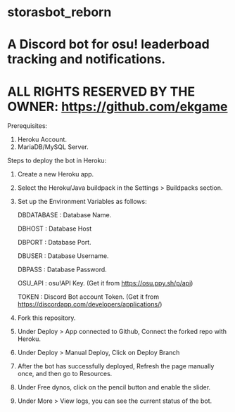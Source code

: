# storasbot_reborn
# A Discord bot for osu! leaderboad tracking and notifications.
# ALL RIGHTS RESERVED BY THE OWNER: https://github.com/ekgame

Prerequisites:

1. Heroku Account.
2. MariaDB/MySQL Server.

Steps to deploy the bot in Heroku:

1. Create a new Heroku app.
2. Select the Heroku/Java buildpack in the Settings > Buildpacks section.
3. Set up the Environment Variables as follows:


    DBDATABASE   : Database Name.
    
    
    DBHOST       : Database Host
    
    
    DBPORT       : Database Port.
    
    
    DBUSER       : Database Username.
    
    
    DBPASS       : Database Password.
    
    
    OSU_API      : osu!API Key. (Get it from https://osu.ppy.sh/p/api)
    
    
    TOKEN        : Discord Bot account Token. (Get it from https://discordapp.com/developers/applications/)
    
    
4. Fork this repository.
5. Under Deploy > App connected to Github, Connect the forked repo with Heroku.
6. Under Deploy > Manual Deploy, Click on Deploy Branch
7. After the bot has successfully deployed, Refresh the page manually once, and then go to Resources.
8. Under Free dynos, click on the pencil button and enable the slider.
9. Under More > View logs, you can see the current status of the bot.
